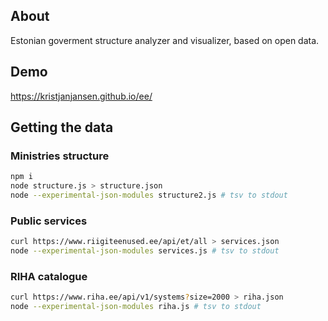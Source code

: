 ## About

Estonian goverment structure analyzer and visualizer, based on open data.

## Demo

https://kristjanjansen.github.io/ee/

## Getting the data

### Ministries structure

```sh
npm i
node structure.js > structure.json
node --experimental-json-modules structure2.js # tsv to stdout
```

### Public services

```sh
curl https://www.riigiteenused.ee/api/et/all > services.json
node --experimental-json-modules services.js # tsv to stdout
```

### RIHA catalogue

```sh
curl https://www.riha.ee/api/v1/systems?size=2000 > riha.json
node --experimental-json-modules riha.js # tsv to stdout
```
